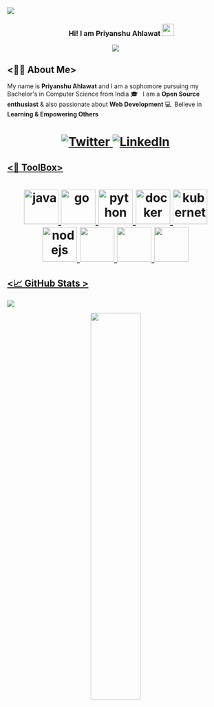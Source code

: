 <div>
<img align="center" src="https://i.imgur.com/4ASafy0.png">
</div>

<h3 align="center">
  &nbsp;&nbsp;&nbsp;&nbsp;&nbsp;&nbsp;&nbsp;Hi! I am Priyanshu Ahlawat
  <img src="https://media.giphy.com/media/hvRJCLFzcasrR4ia7z/giphy.gif" width="28">
</h3>

<!-- Typing SVG by DenverCoder1 - https://github.com/DenverCoder1/readme-typing-svg -->
<p align="center">
<!--   <a href="https://github.com/DenverCoder1/readme-typing-svg"> -->
    <img src="https://readme-typing-svg.herokuapp.com?color=E22FE4&width=380&height=45&lines=Open-Source+Enthusiast;Passionate+Learner;Empowering+Others;Nice+To+Meet+You+...&center=true"></a>

</p>

<!-- Badges template - https://github.com/badges/shields -->


## <👨‍💻 About Me>

My name is **Priyanshu Ahlawat** and I am a sophomore pursuing my Bachelor's in Computer Science from India 🎓 &nbsp;&nbsp;I am a **Open Source enthusiast** & also passionate about **Web Development** 💻  &nbsp;Believe in **Learning & Empowering Others** 
<h1 align = "center">
  
  <a href="https://twitter.com/PriyanshuAhla13" target="_blank"><img alt="Twitter" title="Twitter" src="https://img.shields.io/badge/-Twitter-1DA1F2?style=for-the-badge&logo=twitter&logoColor=white"/>
</a> <a href="https://www.linkedin.com/in/priyanshu-ahlawat-843a21217/" target="_blank"><img alt="LinkedIn" title="LinkedIn" src="https://img.shields.io/badge/LinkedIn-%230077B5.svg?&style=for-the-badge&logo=linkedin&logoColor=white"/>
  
  </h1>

  
## <🔩 ToolBox>  
<h1 align = "center">

<img src="https://cdn.jsdelivr.net/gh/devicons/devicon/icons/java/java-original-wordmark.svg" alt="java" width="80" height="80" />
<img src="https://cdn.jsdelivr.net/gh/devicons/devicon/icons/go/go-original-wordmark.svg" alt="go" width="80" height="80"/>
<img src="https://cdn.jsdelivr.net/gh/devicons/devicon/icons/python/python-original-wordmark.svg" alt="python" width="80" height="80"/>
<img src="https://cdn.jsdelivr.net/gh/devicons/devicon/icons/docker/docker-original-wordmark.svg" alt="docker" width="80" height="80"/>
<img src="https://cdn.jsdelivr.net/gh/devicons/devicon/icons/kubernetes/kubernetes-plain-wordmark.svg" alt="kubernetes" width="80" height="80"/>
<img src="https://cdn.jsdelivr.net/gh/devicons/devicon/icons/nodejs/nodejs-original-wordmark.svg" alt="nodejs" width="80" height="80" />
<img src="https://cdn.jsdelivr.net/gh/devicons/devicon/icons/git/git-original-wordmark.svg"  alt="" width="80" height="80"/>
<img src="https://cdn.jsdelivr.net/gh/devicons/devicon/icons/linux/linux-original.svg" width="80" height="80"/>
<img src="https://cdn.jsdelivr.net/gh/devicons/devicon/icons/mysql/mysql-original-wordmark.svg" width="80" height="80"/>
</h1>
  
  ## <📈 GitHub Stats >  

<!-- Contributor Graph-1 : https://activity-graph.herokuapp.com/graph?username=PriyanshuAhlawat&theme=xcode  -->
![](https://activity-graph.herokuapp.com/graph?username=PriyanshuAhlawat&theme=react-dark&hide_border=true)
<!-- ![](https://github-readme-stats.vercel.app/api?username=PriyanshuAhlawat&show_icons=true&theme=tokyonight)  -->
<p align="center">
	
  <img width="48%" src="https://github-readme-stats.vercel.app/api?username=PriyanshuAhlawat&show_icons=true&theme=algolia&hide_border=true" />
<!--   <img width="48%" src="https://github-readme-streak-stats.herokuapp.com/?user=PriyanshuAhlawat&theme=algolia&hide_border=true" /> -->
</p>
